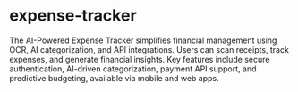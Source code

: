 # expense-tracker
The AI-Powered Expense Tracker simplifies financial management using OCR, AI categorization, and API integrations. Users can scan receipts, track expenses, and generate financial insights. Key features include secure authentication, AI-driven categorization, payment API support, and predictive budgeting, available via mobile and web apps.
